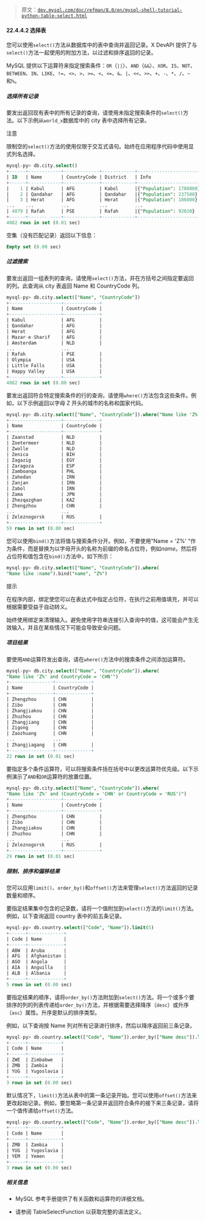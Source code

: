 > 原文：[`dev.mysql.com/doc/refman/8.0/en/mysql-shell-tutorial-python-table-select.html`](https://dev.mysql.com/doc/refman/8.0/en/mysql-shell-tutorial-python-table-select.html)

#### 22.4.4.2 选择表

您可以使用`select()`方法从数据库中的表中查询并返回记录。X DevAPI 提供了与`select()`方法一起使用的附加方法，以过滤和排序返回的记录。

MySQL 提供以下运算符来指定搜索条件：`OR`（`||`）、`AND`（`&&`）、`XOR`、`IS`、`NOT`、`BETWEEN`、`IN`、`LIKE`、`!=`、`<>`、`>`、`>=`、`<`、`<=`、`&`、`|`、`<<`、`>>`、`+`、`-`、`*`、`/`、`~`和`%`。

##### 选择所有记录

要发出返回现有表中的所有记录的查询，请使用未指定搜索条件的`select()`方法。以下示例从`world_x`数据库中的 city 表中选择所有记录。

注意

限制空的`select()`方法的使用仅限于交互式语句。始终在应用程序代码中使用显式列名选择。

```sql
mysql-py> db.city.select()
+------+------------+-------------+------------+-------------------------+
| ID   | Name       | CountryCode | District   | Info                    |
+------+------------+-------------+------------+-------------------------+
|    1 | Kabul      | AFG         | Kabol      |{"Population": 1780000}  |
|    2 | Qandahar   | AFG         | Qandahar   |{"Population": 237500}   |
|    3 | Herat      | AFG         | Herat      |{"Population": 186800}   |
...    ...          ...           ...          ...
| 4079 | Rafah      | PSE         | Rafah      |{"Population": 92020}    |
+------+------- ----+-------------+------------+-------------------------+
4082 rows in set (0.01 sec)
```

空集（没有匹配记录）返回以下信息：

```sql
Empty set (0.00 sec)

```

##### 过滤搜索

要发出返回一组表列的查询，请使用`select()`方法，并在方括号之间指定要返回的列。此查询从 city 表返回 Name 和 CountryCode 列。

```sql
mysql-py> db.city.select(["Name", "CountryCode"])
+-------------------+-------------+
| Name              | CountryCode |
+-------------------+-------------+
| Kabul             | AFG         |
| Qandahar          | AFG         |
| Herat             | AFG         |
| Mazar-e-Sharif    | AFG         |
| Amsterdam         | NLD         |
...                 ...
| Rafah             | PSE         |
| Olympia           | USA         |
| Little Falls      | USA         |
| Happy Valley      | USA         |
+-------------------+-------------+
4082 rows in set (0.00 sec)
```

要发出返回符合特定搜索条件的行的查询，请使用`where()`方法包含这些条件。例如，以下示例返回以字母 Z 开头的城市的名称和国家代码。

```sql
mysql-py> db.city.select(["Name", "CountryCode"]).where("Name like 'Z%'")
+-------------------+-------------+
| Name              | CountryCode |
+-------------------+-------------+
| Zaanstad          | NLD         |
| Zoetermeer        | NLD         |
| Zwolle            | NLD         |
| Zenica            | BIH         |
| Zagazig           | EGY         |
| Zaragoza          | ESP         |
| Zamboanga         | PHL         |
| Zahedan           | IRN         |
| Zanjan            | IRN         |
| Zabol             | IRN         |
| Zama              | JPN         |
| Zhezqazghan       | KAZ         |
| Zhengzhou         | CHN         |
...                 ...
| Zeleznogorsk      | RUS         |
+-------------------+-------------+
59 rows in set (0.00 sec)
```

您可以使用`bind()`方法将值与搜索条件分开。例如，不要使用"Name = 'Z%' "作为条件，而是替换为以字母开头的名称为前缀的命名占位符，例如*name*。然后将占位符和值包含在`bind()`方法中，如下所示：

```sql
mysql-py> db.city.select(["Name", "CountryCode"]).where(
"Name like :name").bind("name", "Z%")
```

提示

在程序内部，绑定使您可以在表达式中指定占位符，在执行之前用值填充，并可以根据需要受益于自动转义。

始终使用绑定来清理输入。避免使用字符串连接引入查询中的值，这可能会产生无效输入，并且在某些情况下可能会导致安全问题。

##### 项目结果

要使用`AND`运算符发出查询，请在`where()`方法中的搜索条件之间添加运算符。

```sql
mysql-py> db.city.select(["Name", "CountryCode"]).where(
"Name like 'Z%' and CountryCode = 'CHN'")
+----------------+-------------+
| Name           | CountryCode |
+----------------+-------------+
| Zhengzhou      | CHN         |
| Zibo           | CHN         |
| Zhangjiakou    | CHN         |
| Zhuzhou        | CHN         |
| Zhangjiang     | CHN         |
| Zigong         | CHN         |
| Zaozhuang      | CHN         |
...              ...
| Zhangjiagang   | CHN         |
+----------------+-------------+
22 rows in set (0.01 sec)
```

要指定多个条件运算符，可以将搜索条件括在括号中以更改运算符优先级。以下示例演示了`AND`和`OR`运算符的放置位置。

```sql
mysql-py> db.city.select(["Name", "CountryCode"]).where(
"Name like 'Z%' and (CountryCode = 'CHN' or CountryCode = 'RUS')")
+-------------------+-------------+
| Name              | CountryCode |
+-------------------+-------------+
| Zhengzhou         | CHN         |
| Zibo              | CHN         |
| Zhangjiakou       | CHN         |
| Zhuzhou           | CHN         |
...                 ...
| Zeleznogorsk      | RUS         |
+-------------------+-------------+
29 rows in set (0.01 sec)
```

##### 限制、排序和偏移结果

您可以应用`limit()`、`order_by()`和`offset()`方法来管理`select()`方法返回的记录数量和顺序。

要指定结果集中包含的记录数，请将一个值附加到`select()`方法的`limit()`方法。例如，以下查询返回 country 表中的前五条记录。

```sql
mysql-py> db.country.select(["Code", "Name"]).limit(5)
+------+-------------+
| Code | Name        |
+------+-------------+
| ABW  | Aruba       |
| AFG  | Afghanistan |
| AGO  | Angola      |
| AIA  | Anguilla    |
| ALB  | Albania     |
+------+-------------+
5 rows in set (0.00 sec)
```

要指定结果的顺序，请将`order_by()`方法附加到`select()`方法。将一个或多个要排序的列的列表传递给`order_by()`方法，并根据需要选择降序（`desc`）或升序（`asc`）属性。升序是默认的排序类型。

例如，以下查询按 Name 列对所有记录进行排序，然后以降序返回前三条记录。

```sql
mysql-py> db.country.select(["Code", "Name"]).order_by(["Name desc"]).limit(3)
+------+------------+
| Code | Name       |
+------+------------+
| ZWE  | Zimbabwe   |
| ZMB  | Zambia     |
| YUG  | Yugoslavia |
+------+------------+
3 rows in set (0.00 sec)
```

默认情况下，`limit()`方法从表中的第一条记录开始。您可以使用`offset()`方法来更改起始记录。例如，要忽略第一条记录并返回符合条件的接下来三条记录，请将一个值传递给`offset()`方法。

```sql
mysql-py> db.country.select(["Code", "Name"]).order_by(["Name desc"]).limit(3).offset(1)
+------+------------+
| Code | Name       |
+------+------------+
| ZMB  | Zambia     |
| YUG  | Yugoslavia |
| YEM  | Yemen      |
+------+------------+
3 rows in set (0.00 sec)
```

##### 相关信息

+   MySQL 参考手册提供了有关函数和运算符的详细文档。

+   请参阅 TableSelectFunction 以获取完整的语法定义。
